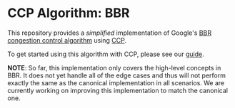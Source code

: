 CCP Algorithm: BBR
==================

This repository provides a *simplified* implementation of Google's 
[BBR congestion control algorithm](https://ai.google/research/pubs/pub45646) using 
[CCP](https://github.com/ccp-project/portus).

To get started using this algorithm with CCP, please see our [guide](https://ccp-project.github.io/ccp-guide).

**NOTE**: So far, this implementation only covers the high-level concepts in BBR. It does not yet
handle all of the edge cases and thus will not perform exactly the same as the canonical implementation
in all scenarios. We are currently working on improving this implementation to match the canonical one.

